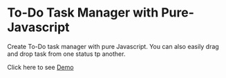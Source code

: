 # To-Do Task Manager with Pure-Javascript
Create To-Do task manager with pure Javascript. You can also easily drag and drop task from one status tp another.

Click here to see <a href="http://nitishh.com/demo/todo" target="_blank">Demo</a>
